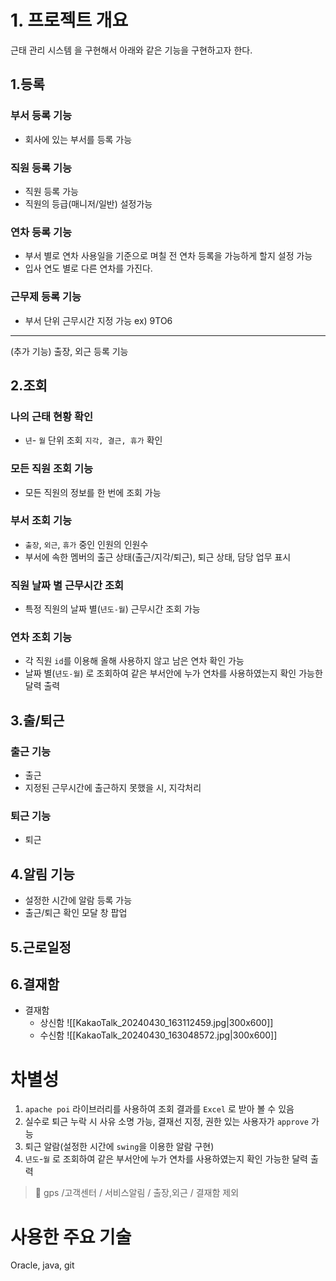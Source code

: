 # 1. 프로젝트 개요
근태 관리 시스템 을 구현해서 아래와 같은 기능을 구현하고자 한다.

## 1.등록
### 부서 등록 기능
* 회사에 있는 부서를 등록 가능
### 직원 등록 기능
* 직원 등록 가능
* 직원의 등급(매니저/일반) 설정가능
### 연차 등록 기능
* 부서 별로 연차 사용일을 기준으로 며칠 전 연차 등록을 가능하게 할지 설정 가능
* 입사 연도 별로 다른 연차를 가진다.
### 근무제 등록 기능
* 부서 단위 근무시간 지정 가능 ex) 9TO6


---
(추가 기능) 출장, 외근 등록 기능
## 2.조회

### 나의 근태 현황 확인
* `년`- `월` 단위 조회  `지각, 결근, 휴가` 확인 

### 모든 직원 조회 기능
* 모든 직원의 정보를 한 번에 조회 가능

### 부서 조회 기능
* `출장`, `외근`, `휴가` 중인 인원의 인원수 
* 부서에 속한 멤버의 출근 상태(출근/지각/퇴근), 퇴근 상태, 담당 업무 표시

### 직원 날짜 별 근무시간 조회
* 특정 직원의 날짜 별(`년도-월`) 근무시간 조회 가능

### 연차 조회 기능
* 각 직원 `id`를 이용해 올해 사용하지 않고 남은 연차 확인 가능
* 날짜 별(`년도-월`) 로 조회하여 같은 부서안에 누가 연차를 사용하였는지 
  확인 가능한 달력 출력


## 3.출/퇴근
### 출근 기능
* 출근
* 지정된 근무시간에 출근하지 못했을 시, 지각처리 
### 퇴근 기능
* 퇴근

## 4.알림 기능
* 설정한 시간에 알람 등록 가능
* 출근/퇴근 확인 모달 창 팝업


## 5.근로일정 

## 6.결재함
* 결재함 
	* 상신함
	  ![[KakaoTalk_20240430_163112459.jpg|300x600]]
	* 수신함
	  ![[KakaoTalk_20240430_163048572.jpg|300x600]]
 


# 차별성
1. `apache poi` 라이브러리를 사용하여 조회 결과를 `Excel` 로 받아 볼 수 있음
2. 실수로 퇴근 누락 시 사유 소명 가능, 결재선 지정, 권한 있는 사용자가 `approve` 가능
3. 퇴근 알람(설정한 시간에 `swing`을 이용한 알람 구현)
4. `년도`-`월` 로 조회하여 같은 부서안에 누가 연차를 사용하였는지 확인 가능한 달력 출력

> 📌 gps /고객센터 / 서비스알림 / 출장,외근 / 결재함 제외 


# 사용한 주요 기술
Oracle, java, git



